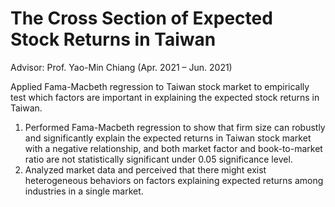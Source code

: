 # The Cross Section of Expected Stock Returns in Taiwan 
Advisor: Prof. Yao-Min Chiang (Apr. 2021 – Jun. 2021) 

Applied Fama-Macbeth regression to Taiwan stock market to empirically test which factors are important in explaining the expected stock returns in Taiwan.

1. Performed Fama-Macbeth regression to show that firm size can robustly and significantly explain the expected returns in Taiwan stock market with a negative relationship, and both market factor and book-to-market ratio are not statistically significant under 0.05 significance level.
2. Analyzed market data and perceived that there might exist heterogeneous behaviors on factors explaining expected returns among industries in a single market.
